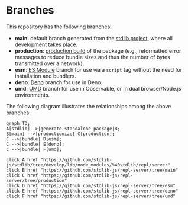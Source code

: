 <!--

@license Apache-2.0

Copyright (c) 2022 The Stdlib Authors.

Licensed under the Apache License, Version 2.0 (the "License");
you may not use this file except in compliance with the License.
You may obtain a copy of the License at

    http://www.apache.org/licenses/LICENSE-2.0

Unless required by applicable law or agreed to in writing, software
distributed under the License is distributed on an "AS IS" BASIS,
WITHOUT WARRANTIES OR CONDITIONS OF ANY KIND, either express or implied.
See the License for the specific language governing permissions and
limitations under the License.

-->

# Branches

This repository has the following branches:

-   **main**: default branch generated from the [stdlib project][stdlib-url], where all development takes place.
-   **production**: [production build][production-url] of the package (e.g., reformatted error messages to reduce bundle sizes and thus the number of bytes transmitted over a network).
-   **esm**: [ES Module][esm-url] branch for use via a `script` tag without the need for installation and bundlers.
-   **deno**: [Deno][deno-url] branch for use in Deno.
-   **umd**: [UMD][umd-url] branch for use in Observable, or in dual browser/Node.js environments.

The following diagram illustrates the relationships among the above branches:

```mermaid
graph TD;
A[stdlib]-->|generate standalone package|B;
B[main] -->|productionize| C[production];
C -->|bundle| D[esm];
C -->|bundle| E[deno];
C -->|bundle| F[umd];

click A href "https://github.com/stdlib-js/stdlib/tree/develop/lib/node_modules/%40stdlib/repl/server"
click B href "https://github.com/stdlib-js/repl-server/tree/main"
click C href "https://github.com/stdlib-js/repl-server/tree/production"
click D href "https://github.com/stdlib-js/repl-server/tree/esm"
click E href "https://github.com/stdlib-js/repl-server/tree/deno"
click F href "https://github.com/stdlib-js/repl-server/tree/umd"
```

[stdlib-url]: https://github.com/stdlib-js/stdlib/tree/develop/lib/node_modules/%40stdlib/repl/server
[production-url]: https://github.com/stdlib-js/repl-server/tree/production
[deno-url]: https://github.com/stdlib-js/repl-server/tree/deno
[umd-url]: https://github.com/stdlib-js/repl-server/tree/umd
[esm-url]: https://github.com/stdlib-js/repl-server/tree/esm